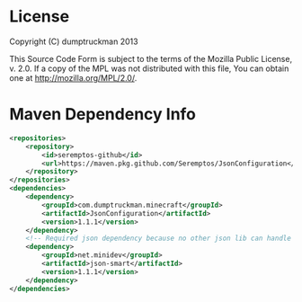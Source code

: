 License
=======
Copyright (C) dumptruckman 2013

This Source Code Form is subject to the terms of the Mozilla Public
License, v. 2.0. If a copy of the MPL was not distributed with this
file, You can obtain one at http://mozilla.org/MPL/2.0/.


Maven Dependency Info
=====================
```xml
<repositories>
    <repository>
        <id>seremptos-github</id>
        <url>https://maven.pkg.github.com/Seremptos/JsonConfiguration</url>
    </repository>
</repositories>
<dependencies>
    <dependency>
        <groupId>com.dumptruckman.minecraft</groupId>
        <artifactId>JsonConfiguration</artifactId>
        <version>1.1.1</version>
    </dependency>
    <!-- Required json dependency because no other json lib can handle numbers appropriately. -->
    <dependency>
        <groupId>net.minidev</groupId>
        <artifactId>json-smart</artifactId>
        <version>1.1.1</version>
    </dependency>
</dependencies>
```
